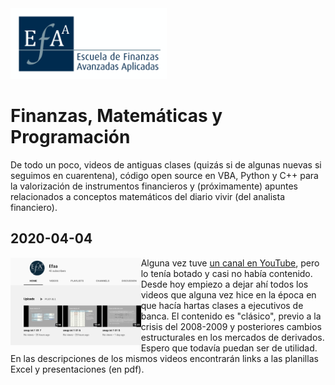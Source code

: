 <img src="./images/LogoEFAA.png" width="250"  />

# Finanzas, Matemáticas y Programación

De todo un poco, videos de antiguas clases (quizás si de algunas nuevas si seguimos en cuarentena), código open source en VBA, Python y C++ para la valorización de instrumentos financieros y (próximamente) apuntes relacionados a conceptos matemáticos del diario vivir (del analista financiero).

## 2020-04-04

<img src="./images/imagen_canal_1.png" height="140" align="left" />
                                                      
Alguna vez tuve [un canal en YouTube](https://www.youtube.com/channel/UCGwQ3AEA6KCc0ZS-yjmoDlA?view_as=subscriber), pero lo tenía botado y casi no había contenido. Desde hoy empiezo a dejar ahí todos los videos que alguna vez hice en la época en que hacía hartas clases a ejecutivos de banca. El contenido es "clásico", previo a la crisis del 2008-2009 y posteriores cambios estructurales en los mercados de derivados. Espero que todavía puedan ser de utilidad. En las descripciones de los mismos videos encontrarán links a las planillas Excel y presentaciones (en pdf).
